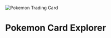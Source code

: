 ![Pokemon Trading Card](assets/1200px-Pokémon_Trading_Card_Game_logo.svg.png)
# Pokemon Card Explorer



